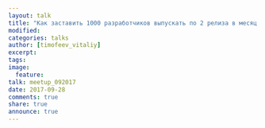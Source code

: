 ```yaml
---
layout: talk
title: "Как заставить 1000 разработчиков выпускать по 2 релиза в месяц."
modified:
categories: talks
author: [timofeev_vitaliy]
excerpt:
tags:
image:
  feature:
talk: meetup_092017
date: 2017-09-28
comments: true
share: true
announce: true
---
```

